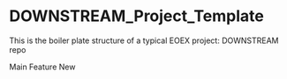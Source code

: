 # DOWNSTREAM_Project_Template
This is the boiler plate structure of a typical EOEX project: DOWNSTREAM repo

Main
  Feature
    New
